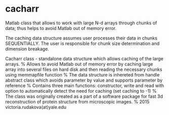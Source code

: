 # cacharr
Matlab class that allows to work with large N-d arrays through chunks of data; thus helps to avoid Matlab out of memory error.

The caching data structure assumes user processes their data in chunks SEQUENTIALLY.
The user is responsible for chunk size determination and dimension breakage.

Cacharr class - standalone data structure which allows caching of the large arrays.
    %   Allows to avoid Matlab out of memory error by caching large array into several files on hard disk and then reading the necessary chunks using memmapfile function
    %   The data structure is inhereted from handle abstract class which avoids parameter by value and supports parameter by reference
    %   Contains three main functions: constructor, write and read with option to automatically detect the need for caching (set caching to -1)
    %   The class was originally created as a part of a software package for fast 3d reconstruction of protein structure from microscopic images.
    %   2015 victoria.rudakova(at)yale.edu
